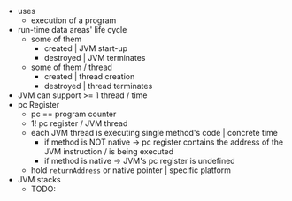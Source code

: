 * uses
  * execution of a program
* run-time data areas' life cycle
  * some of them
    * created | JVM start-up
    * destroyed | JVM terminates
  * some of them / thread
    * created | thread creation
    * destroyed | thread terminates
* JVM can support >= 1 thread / time
* pc Register
  * pc == program counter
  * 1! pc register / JVM thread
  * each JVM thread is executing single method's code | concrete time
    * if method is NOT native -> pc register contains the address of the JVM instruction / is being executed
    * if method is native -> JVM's pc register is undefined
  * hold `returnAddress` or native pointer | specific platform
* JVM stacks
  * TODO: